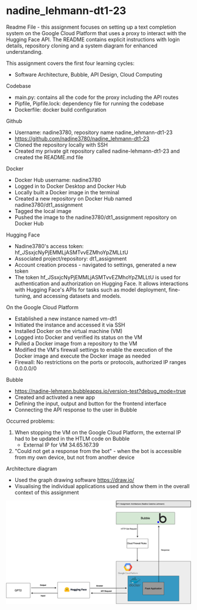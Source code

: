 # nadine_lehmann-dt1-23

Readme File - this assignment focuses on setting up a text completion system on the Google Cloud Platform that uses a proxy to interact with the Hugging Face API. The README contains explicit instructions with login details, repository cloning and a system diagram for enhanced understanding.

This assignment covers the first four learning cycles:
- Software Architecture, Bubble, API Design, Cloud Computing

Codebase
- main.py: contains all the code for the proxy including the API routes
- Pipfile, Pipfile.lock: dependency file for running the codebase
- Dockerfile: docker build configuration

Github
- Username: nadine3780, repository name nadine_lehmann-dt1-23
- https://github.com/nadine3780/nadine_lehmann-dt1-23
- Cloned the repository locally with SSH
- Created my private git repository called nadine-lehmann-dt1-23 and created the README.md file
	
Docker 
- Docker Hub username: nadine3780
- Logged in to Docker Desktop and Docker Hub
- Locally built a Docker image in the terminal
- Created a new repository on Docker Hub named nadine3780/dt1_assignment
- Tagged the local image
- Pushed the image to the nadine3780/dt1_assignment repository on Docker Hub

Hugging Face 
- Nadine3780's access token: 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
- Associated project/repository: dt1_assignment
- Account creation process - navigated to settings, generated a new token
- The token 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 is used for authentication and authorization on Hugging Face. It allows interactions with Hugging Face's APIs for tasks such as model deployment, fine-tuning, and accessing datasets and models.

On the Google Cloud Platform
- Established a new instance named vm-dt1
- Initiated the instance and accessed it via SSH
- Installed Docker on the virtual machine (VM)
- Logged into Docker and verified its status on the VM
- Pulled a Docker image from a repository to the VM
- Modified the VM's firewall settings to enable the execution of the Docker image and execute the Docker image as needed 
- Firewall: No restrictions on the ports or protocols, authorized IP ranges 0.0.0.0/0

Bubble
- https://nadine-lehmann.bubbleapps.io/version-test?debug_mode=true
- Created and activated a new app
- Defining the input, output and button for the frontend interface
- Connecting the API response to the user in Bubble

Occurred problems: 
1. When stopping the VM on the Google Cloud Platform, the external IP had to be updated in the HTLM code on Bubble
   - External IP for VM 34.65.167.39
2. "Could not get a response from the bot" - when the bot is accessible from my own device, but not from another device


Architecture diagram
- Used the graph drawing software https://draw.io/
- Visualising the individual applications used and show them in the overall context of this assignment

 ![Architecture diagram](https://github.com/nadine3780/nadine_lehmann-dt1-23/blob/main/DT1-architecture_Nadine%20Caterina%20Lehmann.drawio.png)

	
